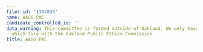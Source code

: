 ```yaml
---
filer_id: '1302835'
name: AAGG PAC
candidate_controlled_id: ''
data_warning: This committee is formed outside of Oakland. We only have data on committees
  which file with the Oakland Public Ethics Commission
title: AAGG PAC
---
```

